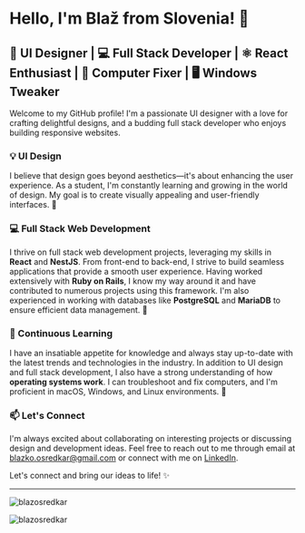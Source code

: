 # Hello, I'm Blaž from Slovenia! 👋

## 🎨 UI Designer | 💻 Full Stack Developer | ⚛️ React Enthusiast | 🔧 Computer Fixer | 🖥️ Windows Tweaker

Welcome to my GitHub profile! I'm a passionate UI designer with a love for crafting delightful designs, and a budding full stack developer who enjoys building responsive websites.

### 💡 UI Design

I believe that design goes beyond aesthetics—it's about enhancing the user experience. As a student, I'm constantly learning and growing in the world of design. My goal is to create visually appealing and user-friendly interfaces. 🌟

### 💻 Full Stack Web Development

I thrive on full stack web development projects, leveraging my skills in **React** and **NestJS**. From front-end to back-end, I strive to build seamless applications that provide a smooth user experience. Having worked extensively with **Ruby on Rails**, I know my way around it and have contributed to numerous projects using this framework. I'm also experienced in working with databases like **PostgreSQL** and **MariaDB** to ensure efficient data management. 💪

### 🌱 Continuous Learning

I have an insatiable appetite for knowledge and always stay up-to-date with the latest trends and technologies in the industry. In addition to UI design and full stack development, I also have a strong understanding of how **operating systems work**. I can troubleshoot and fix computers, and I'm proficient in macOS, Windows, and Linux environments. 🚀

### 📫 Let's Connect

I'm always excited about collaborating on interesting projects or discussing design and development ideas. Feel free to reach out to me through email at [blazko.osredkar@gmail.com](mailto:blazko.osredkar@gmail.com) or connect with me on [LinkedIn](https://www.linkedin.com/in/bla%C5%BE-osredkar-4a6690229/).

Let's connect and bring our ideas to life! ✨

---

<img align="center" src="https://github-readme-stats.vercel.app/api/top-langs?username=blazosredkar&show_icons=true&locale=en&layout=compact" alt="blazosredkar" />
<p><img align="center" src="https://github-readme-streak-stats.herokuapp.com/?user=blazosredkar&" alt="blazosredkar" /></p>

